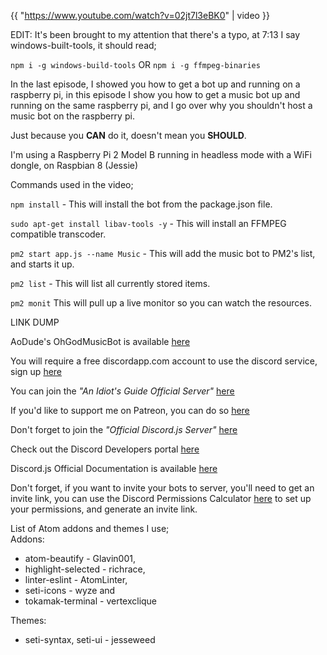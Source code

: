 {{ "https://www.youtube.com/watch?v=02jt7l3eBK0" | video }}

EDIT: It's been brought to my attention that there's a typo, at 7:13 I say windows-built-tools, it should read;

`npm i -g windows-build-tools` OR `npm i -g ffmpeg-binaries`

In the last episode, I showed you how to get a bot up and running on a raspberry pi, in this episode I show you how to get a music bot up and running on the same raspberry pi, and I go over why you shouldn't host a music bot on the raspberry pi.

Just because you **CAN** do it, doesn't mean you **SHOULD**.

I'm using a Raspberry Pi 2 Model B running in headless mode with a WiFi dongle, on Raspbian 8 (Jessie)

Commands used in the video;

`npm install` - This will install the bot from the package.json file.

`sudo apt-get install libav-tools -y` - This will install an FFMPEG compatible transcoder.

`pm2 start app.js --name Music` - This will add the music bot to PM2's list, and starts it up.

`pm2 list` - This will list all currently stored items.

`pm2 monit` This will pull up a live monitor so you can watch the resources.

LINK DUMP

AoDude's OhGodMusicBot is available [here](https://github.com/bdistin/OhGodMusicBot)

You will require a free discordapp.com account to use the discord service, sign up [here](https://discordapp.com/hypesquad?ref=PYisfiCTRf)

You can join the _"An Idiot's Guide Official Server"_ [here](https://discord.gg/gkZCQtH)

If you'd like to support me on Patreon, you can do so [here](https://www.patreon.com/anidiotsguide)

Don't forget to join the _"Official Discord.js Server"_ [here](https://discord.gg/bRCvFy9)

Check out the Discord Developers portal [here](https://discordapp.com/developers/docs/intro)

Discord.js Official Documentation is available [here](https://discord.js.org/#!/)

Don't forget, if you want to invite your bots to server, you'll need to get an invite link, you can use the Discord Permissions Calculator [here](https://finitereality.github.io/permissions/?v=0) to set up your permissions, and generate an invite link.

List of Atom addons and themes I use;  
Addons:
* atom-beautify - Glavin001,  
* highlight-selected - richrace,  
* linter-eslint - AtomLinter,  
* seti-icons - wyze and  
* tokamak-terminal - vertexclique  

Themes:
* seti-syntax, seti-ui - jesseweed
